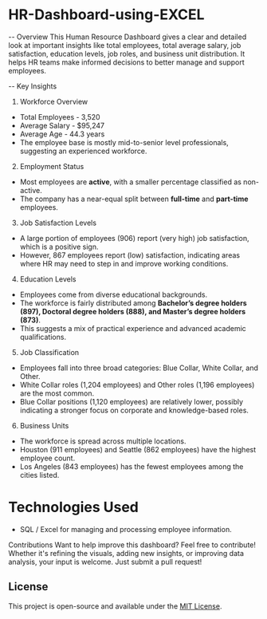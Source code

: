 # HR-Dashboard-using-EXCEL
-- Overview
This Human Resource Dashboard gives a clear and detailed look at important insights like total employees, total average salary, job satisfaction, education levels, job roles, and business unit distribution. It helps HR teams make informed decisions to better manage and support employees.

-- Key Insights

1. Workforce Overview
- Total Employees - 3,520
- Average Salary - $95,247
- Average Age - 44.3 years
- The employee base is mostly mid-to-senior level professionals, suggesting an experienced workforce.

2. Employment Status
- Most employees are **active**, with a smaller percentage classified as non-active.
- The company has a near-equal split between **full-time** and **part-time** employees.

3. Job Satisfaction Levels
- A large portion of employees (906) report (very high) job satisfaction, which is a positive sign.
- However, 867 employees report (low) satisfaction, indicating areas where HR may need to step in and improve working conditions.

4. Education Levels
- Employees come from diverse educational backgrounds.
- The workforce is fairly distributed among **Bachelor’s degree holders (897), Doctoral degree holders (888), and Master’s degree holders (873)**.
- This suggests a mix of practical experience and advanced academic qualifications.

5. Job Classification
- Employees fall into three broad categories: Blue Collar, White Collar, and Other.
- White Collar roles (1,204 employees) and Other roles (1,196 employees) are the most common.
- Blue Collar positions (1,120 employees) are relatively lower, possibly indicating a stronger focus on corporate and knowledge-based roles.

6. Business Units
- The workforce is spread across multiple locations.
- Houston (911 employees) and Seattle (862 employees) have the highest employee count.
- Los Angeles (843 employees) has the fewest employees among the cities listed.

# Technologies Used
- SQL / Excel for managing and processing employee information.

Contributions
Want to help improve this dashboard? Feel free to contribute! Whether it's refining the visuals, adding new insights, or improving data analysis, your input is welcome. Just submit a pull request!

## License
This project is open-source and available under the [MIT License](LICENSE).

